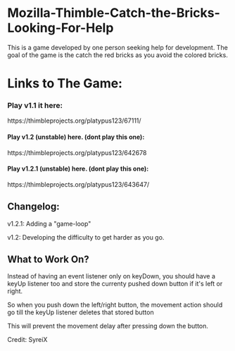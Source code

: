 # Mozilla-Thimble-Catch-the-Bricks-Looking-For-Help
This is a game developed by one person seeking help for development.
The goal of the game is the catch the red bricks as you avoid the colored bricks.

<p><h1>Links to The Game:</h1></p>
<h3>Play v1.1 it here:</h3> 
https://thimbleprojects.org/platypus123/67111/

<h4>Play v1.2 (unstable) here. (dont play this one):</h4>
https://thimbleprojects.org/platypus123/642678

<h4>Play v1.2.1 (unstable) here. (dont play this one):</h4>
https://thimbleprojects.org/platypus123/643647/

<h2>Changelog:</h2>
<p>v1.2.1: Adding a "game-loop"</p>
<p>v1.2: Developing the difficulty to get harder as you go.</p>

<p><h2>What to Work On?</h2></p>
<p>Instead of having an event listener only on keyDown, you should have a keyUp listener too and store the currenty pushed down button if it's left or right.</p>

<p>So when you push down the left/right button, the movement action should go till the keyUp listener deletes that stored button</p>

<p>This will prevent the movement delay after pressing down the button.</p>

<p>Credit: SyreiX</p>
